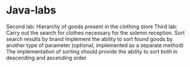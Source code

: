 # Java-labs
Second lab: 
Hierarchy of goods present in the clothing store
Third lab: 
Carry out the search for clothes necessary for the solemn reception. Sort search results by brand
Implement the ability to sort found goods by another type of parameter (optional, implemented as a separate method)
The implementation of sorting should provide the ability to sort both in descending and ascending order
